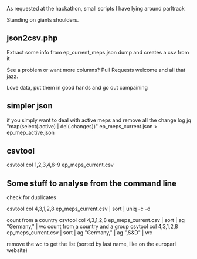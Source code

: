 As requested at the hackathon, small scripts I have lying around parltrack

Standing on giants shoulders.

json2csv.php
-------------

Extract some info from ep_current_meps.json dump and creates a csv from it

See a problem or want more columns? Pull Requests welcome and all that jazz.

Love data, put them in good hands and go out campaining

simpler json
------------
if you simply want to deal with active meps and remove all the change log
jq "map(select(.active) | del(.changes))" ep_meps_current.json > ep_mep_active.json


csvtool
----------

csvtool col 1,2,3,4,6-9 ep_meps_current.csv

Some stuff to analyse from the command line 
------------------
check for duplicates

csvtool col 4,3,1,2,8 ep_meps_current.csv | sort | uniq -c -d

count from a country
csvtool col 4,3,1,2,8 ep_meps_current.csv | sort | ag "Germany," | wc 
count from a country and a group
csvtool col 4,3,1,2,8 ep_meps_current.csv | sort | ag "Germany," | ag ",S&D" | wc

remove the wc to get the list (sorted by last name, like on the europarl website)
